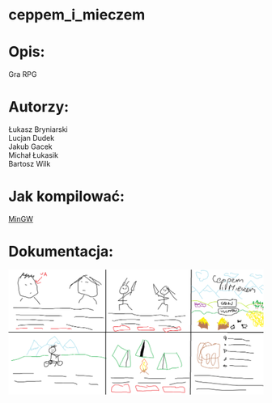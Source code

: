# ceppem_i_mieczem

# Opis:
Gra RPG  

# Autorzy:
Łukasz Bryniarski  
Lucjan Dudek  
Jakub Gacek  
Michał Łukasik  
Bartosz Wilk  

# Jak kompilować:
[MinGW](http://www.mingw.org/)  

# Dokumentacja:

![alt tag](https://raw.githubusercontent.com/lucekdudek/ceppem_i_mieczem/master/ceppem_i_mieczem.png)  
